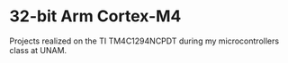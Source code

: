 # 32-bit Arm Cortex-M4
Projects realized on the TI TM4C1294NCPDT during my microcontrollers class at UNAM.
